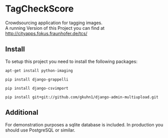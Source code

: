TagCheckScore
=============

Crowdsourcing application for tagging images.  
A running Version of this Project you can find at http://cityapps.fokus.fraunhofer.de/tcs/

Install
-------
To setup this project you need to install the following packages:
```
apt-get install python-imaging
```
```
pip install django-grappelli
```
```
pip install django-csvimport
```
```
pip install git+git://github.com/gkuhn1/django-admin-multiupload.git
```

Additional
----------
For demonstration purposes a sqlite database is included. In production you should use PostgreSQL or similar.
